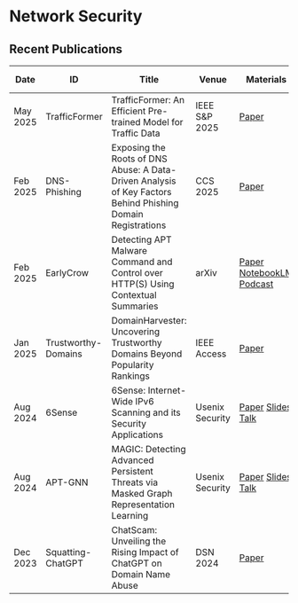 # Network Security

## Recent Publications
| Date | ID | Title | Venue | Materials | Tags | Short Summary | Summary |
| --- | --- | --- | --- | --- | --- | --- | --- |
| May 2025 | TrafficFormer | TrafficFormer: An Efficient Pre-trained Model for Traffic Data | IEEE S&P 2025 | [Paper](http://www.thucsnet.com/wp-content/papers/guangmeng_sp2025.pdf) | transformer, network data | | |
| Feb 2025 | DNS-Phishing | Exposing the Roots of DNS Abuse: A Data-Driven Analysis of Key Factors Behind Phishing Domain Registrations | CCS 2025 | [Paper](https://arxiv.org/pdf/2502.09549v1) | Phishing, logitudinal study | | |
| Feb 2025 | EarlyCrow | Detecting APT Malware Command and Control over HTTP(S) Using Contextual Summaries | arXiv | [Paper](https://arxiv.org/pdf/2502.05367) [NotebookLM](https://notebooklm.google.com/notebook/cb4f5bb1-c493-43ac-80b1-a9cae04c3739) [Podcast](https://notebooklm.google.com/notebook/cb4f5bb1-c493-43ac-80b1-a9cae04c3739/audio)| APT, PCAP | | |
| Jan 2025 | Trustworthy-Domains | DomainHarvester: Uncovering Trustworthy Domains Beyond Popularity Rankings | IEEE Access | [Paper](https://ieeexplore.ieee.org/stamp/stamp.jsp?arnumber=10877793) | benign domains, allow list, popularity | | |
| Aug 2024 | 6Sense | 6Sense: Internet-Wide IPv6 Scanning and its Security Applications | Usenix Security | [Paper](https://www.usenix.org/system/files/usenixsecurity24-williams.pdf) [Slides](https://www.usenix.org/system/files/usenixsecurity24_slides-williams.pdf) [Talk](https://youtu.be/lCTpBT20qHU) | IP scanning, LSTM, IPv6 | | |
| Aug 2024 | APT-GNN | MAGIC: Detecting Advanced Persistent Threats via Masked Graph Representation Learning | Usenix Security | [Paper](https://www.usenix.org/system/files/usenixsecurity24-jia-zian.pdf) [Slides](https://www.usenix.org/system/files/usenixsecurity24_slides-jia_zian.pdf) [Talk](https://youtu.be/OvWXkSIpcEo) | apt, provenance graph, gnn | | |
| Dec 2023 | Squatting-ChatGPT | ChatScam: Unveiling the Rising Impact of ChatGPT on Domain Name Abuse | DSN 2024 | [Paper](https://openreview.net/forum?id=MQ6NAXJyqg) | chatgpt, squatting, domain abuse | | |
